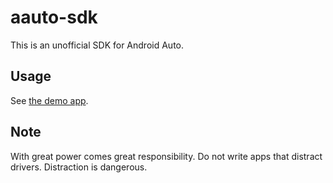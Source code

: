 # aauto-sdk

This is an unofficial SDK for Android Auto.

## Usage

See [the demo app](https://github.com/martoreto/aauto-sdk-demo).

## Note

With great power comes great responsibility.
Do not write apps that distract drivers.
Distraction is dangerous.
